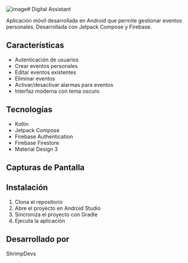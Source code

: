 ![image](https://github.com/user-attachments/assets/c74add75-29ff-40d3-a442-18da6862dc3a)# Digital Assistant

Aplicación móvil desarrollada en Android que permite gestionar eventos personales. Desarrollada con Jetpack Compose y Firebase.

## Características

- Autenticación de usuarios
- Crear eventos personales
- Editar eventos existentes
- Eliminar eventos
- Activar/desactivar alarmas para eventos
- Interfaz moderna con tema oscuro

## Tecnologías

- Kotlin
- Jetpack Compose
- Firebase Authentication
- Firebase Firestore
- Material Design 3

## Capturas de Pantalla



## Instalación

1. Clona el repositorio
2. Abre el proyecto en Android Studio
3. Sincroniza el proyecto con Gradle
4. Ejecuta la aplicación

## Desarrollado por

ShrimpDevs
